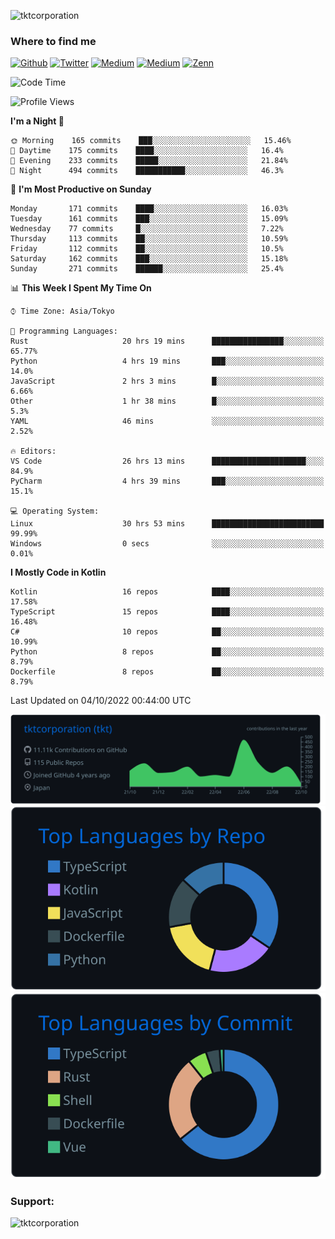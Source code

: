 <p align="left"> <img src="https://komarev.com/ghpvc/?username=tktcorporation&label=Profile%20views&color=0e75b6&style=flat" alt="tktcorporation" /> </p>

<h3>Where to find me</h3>
<p>
<a href="https://github.com/tktcorporation" target="_blank"><img alt="Github" src="https://img.shields.io/badge/GitHub-%2312100E.svg?&style=for-the-badge&logo=Github&logoColor=white" /></a>
<a href="https://twitter.com/tktcorporation" target="_blank"><img alt="Twitter" src="https://img.shields.io/badge/twitter-%231DA1F2.svg?&style=for-the-badge&logo=twitter&logoColor=white" /></a>
<a href="https://www.linkedin.com/in/tktcorporation" target="_blank"><img alt="Medium" src="https://img.shields.io/badge/linkdin-0a66c2.svg?&style=for-the-badge&logo=linkedin&logoColor=white" /></a>
<a href="https://qiita.com/tktcorporation" target="_blank"><img alt="Medium" src="https://img.shields.io/badge/qiita-55C500.svg?&style=for-the-badge&logo=qiita&logoColor=white" /></a>
<a href="https://zenn.dev/tktcorporation" target="_blank"><img alt="Zenn" src="https://img.shields.io/badge/Zenn-3EA8FF.svg?&style=for-the-badge&logo=Zenn&logoColor=white" /></a>
</p>
  
<!--START_SECTION:waka-->
![Code Time](http://img.shields.io/badge/Code%20Time-593%20hrs%2015%20mins-blue)

![Profile Views](http://img.shields.io/badge/Profile%20Views-9-blue)

**I'm a Night 🦉** 

```text
🌞 Morning    165 commits    ███░░░░░░░░░░░░░░░░░░░░░░   15.46% 
🌆 Daytime    175 commits    ████░░░░░░░░░░░░░░░░░░░░░   16.4% 
🌃 Evening    233 commits    █████░░░░░░░░░░░░░░░░░░░░   21.84% 
🌙 Night      494 commits    ███████████░░░░░░░░░░░░░░   46.3%

```
📅 **I'm Most Productive on Sunday** 

```text
Monday       171 commits    ████░░░░░░░░░░░░░░░░░░░░░   16.03% 
Tuesday      161 commits    ███░░░░░░░░░░░░░░░░░░░░░░   15.09% 
Wednesday    77 commits     █░░░░░░░░░░░░░░░░░░░░░░░░   7.22% 
Thursday     113 commits    ██░░░░░░░░░░░░░░░░░░░░░░░   10.59% 
Friday       112 commits    ██░░░░░░░░░░░░░░░░░░░░░░░   10.5% 
Saturday     162 commits    ███░░░░░░░░░░░░░░░░░░░░░░   15.18% 
Sunday       271 commits    ██████░░░░░░░░░░░░░░░░░░░   25.4%

```


📊 **This Week I Spent My Time On** 

```text
⌚︎ Time Zone: Asia/Tokyo

💬 Programming Languages: 
Rust                     20 hrs 19 mins      ████████████████░░░░░░░░░   65.77% 
Python                   4 hrs 19 mins       ███░░░░░░░░░░░░░░░░░░░░░░   14.0% 
JavaScript               2 hrs 3 mins        █░░░░░░░░░░░░░░░░░░░░░░░░   6.66% 
Other                    1 hr 38 mins        █░░░░░░░░░░░░░░░░░░░░░░░░   5.3% 
YAML                     46 mins             ░░░░░░░░░░░░░░░░░░░░░░░░░   2.52%

🔥 Editors: 
VS Code                  26 hrs 13 mins      █████████████████████░░░░   84.9% 
PyCharm                  4 hrs 39 mins       ███░░░░░░░░░░░░░░░░░░░░░░   15.1%

💻 Operating System: 
Linux                    30 hrs 53 mins      █████████████████████████   99.99% 
Windows                  0 secs              ░░░░░░░░░░░░░░░░░░░░░░░░░   0.01%

```

**I Mostly Code in Kotlin** 

```text
Kotlin                   16 repos            ████░░░░░░░░░░░░░░░░░░░░░   17.58% 
TypeScript               15 repos            ████░░░░░░░░░░░░░░░░░░░░░   16.48% 
C#                       10 repos            ██░░░░░░░░░░░░░░░░░░░░░░░   10.99% 
Python                   8 repos             ██░░░░░░░░░░░░░░░░░░░░░░░   8.79% 
Dockerfile               8 repos             ██░░░░░░░░░░░░░░░░░░░░░░░   8.79%

```



 Last Updated on 04/10/2022 00:44:00 UTC
<!--END_SECTION:waka-->

[![](https://raw.githubusercontent.com/tktcorporation/tktcorporation/master/profile-summary-card-output/github_dark/0-profile-details.svg)](https://github.com/vn7n24fzkq/github-profile-summary-cards)
[![](https://raw.githubusercontent.com/tktcorporation/tktcorporation/master/profile-summary-card-output/github_dark/1-repos-per-language.svg)](https://github.com/vn7n24fzkq/github-profile-summary-cards) [![](https://raw.githubusercontent.com/tktcorporation/tktcorporation/master/profile-summary-card-output/github_dark/2-most-commit-language.svg)](https://github.com/vn7n24fzkq/github-profile-summary-cards)

<h3 align="left">Support:</h3>
<p><a href="https://www.buymeacoffee.com/tktcorporation"> <img align="left" src="https://cdn.buymeacoffee.com/buttons/v2/default-yellow.png" height="50" width="210" alt="tktcorporation" /></a></p><br><br>
